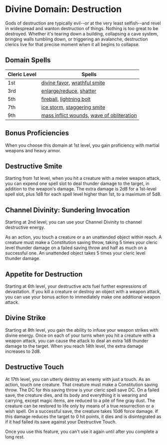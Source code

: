 # Divine Domain: Destruction
Gods of destruction are typically evil--or at the very least selfish--and revel in widespread and wanton destruction of things. Nothing is too great to be destroyed. Whether it's tearing down a building, collapsing a cave system, bringing walls tumbling down, or triggering an avalanche, destruction clerics live for that precise moment when it all begins to collapse.

## Domain Spells

Cleric Level | Spells
------------ | ------
1st	| [divine favor](../../Magic/Spells/divine-favor.md), [wrathful smite](../../Magic/Spells/wrathful-smite.md)
3rd	| [enlarge/reduce](../../Magic/Spells/enlarge-reduce.md), [shatter](../../Magic/Spells/shatter.md)
5th	| [fireball](../../Magic/Spells/fireball.md), [lightning bolt](../../Magic/Spells/lightning-bolt.md)
7th	| [ice storm](../../Magic/Spells/ice-storm.md), [staggering smite](../../Magic/Spells/staggering-smite.md)
9th	| [mass inflict wounds](../../Magic/Spells/mass-inflict-wounds.md), [wave of obliteration](../../Magic/Spells/wave-of-obliteration.md)

## Bonus Proficiencies
When you choose this domain at 1st level, you gain proficiency with martial weapons and heavy armor.

## Destructive Smite
Starting from 1st level, when you hit a creature with a melee weapon attack, you can expend one spell slot to deal thunder damage to the target, in addition to the weapon's damage. The extra damage is 2d8 for a 1st-level spell slot, plus 1d8 for each spell level higher than 1st, to a maximum of 5d8.

## Channel Divinity: Sundering Invocation
Starting at 2nd level, you can use your Channel Divinity to channel destructive energy.

As an action, you touch a creature or a an unattended object within reach. A creature must make a Constitution saving throw, taking 5 times your cleric level thunder damage on a failed saving throw and half as much on a successful one. An unattended object takes 5 times your cleric level thunder damage.

## Appetite for Destruction
Starting at 6th level, your destructive acts fuel further expressions of devastation. If you kill a creature or destroy an object with a weapon attack, you can use your bonus action to immediately make one additional weapon attack.

## Divine Strike
Starting at 8th level, you gain the ability to infuse your weapon strikes with divine energy. Once on each of your turns when you hit a creature with a weapon attack, you can cause the attack to deal an extra 1d8 thunder damage to the target. When you reach 14th level, the extra damage increases to 2d8.

## Destructive Touch
At 17th level, you can utterly destroy an enemy with just a touch. As an action, touch one creature. That creature must make a Constitution saving throw. The DC for this saving throw is your cleric spell save DC. On a failed save, the creature dies, and its body and everything it is wearing and carrying, except magic items, are reduced to a pile of fine gray dust. The creature can be restored to life only by means of a true resurrection or a wish spell. On a successful save, the creature takes 10d6 force damage. If this damage reduces the target to 0 hit points, it dies and is disintegrated as if it had failed its save against your Destructive Touch.

Once you use this feature, you can't use it again until after you complete a long rest.
